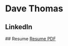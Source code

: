 # Dave Thomas
## LinkedIn
<script type="text/javascript" src="https://platform.linkedin.com/badges/js/profile.js" async defer></script>
<div class="LI-profile-badge"  data-version="v1" data-size="large" data-locale="en_US" data-type="vertical" data-theme="light" data-vanity="dcthomas">
<a class="LI-simple-link" href='https://www.linkedin.com/in/dcthomas?trk=profile-badge'></a></div>
## Resume 
<a href="https://github.com/davecthomas/resume/blob/master/David%20Thomas%20Resume.pdf" target="_blank">Resume PDF</a>
